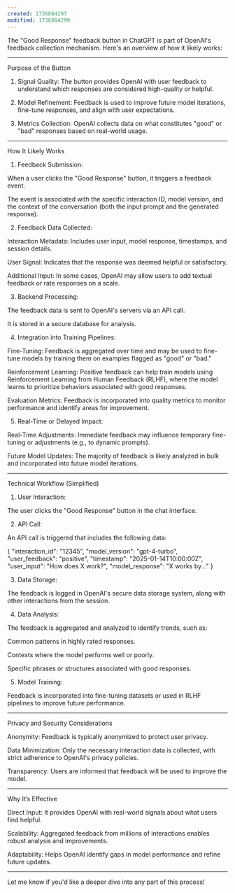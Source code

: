 ```yaml
---
created: 1736884297
modified: 1736884299
---
```


The "Good Response" feedback button in ChatGPT is part of OpenAI's feedback collection mechanism. Here's an overview of how it likely works:


---

Purpose of the Button

1. Signal Quality: The button provides OpenAI with user feedback to understand which responses are considered high-quality or helpful.


2. Model Refinement: Feedback is used to improve future model iterations, fine-tune responses, and align with user expectations.


3. Metrics Collection: OpenAI collects data on what constitutes "good" or "bad" responses based on real-world usage.




---

How It Likely Works

1. Feedback Submission:

When a user clicks the "Good Response" button, it triggers a feedback event.

The event is associated with the specific interaction ID, model version, and the context of the conversation (both the input prompt and the generated response).



2. Feedback Data Collected:

Interaction Metadata: Includes user input, model response, timestamps, and session details.

User Signal: Indicates that the response was deemed helpful or satisfactory.

Additional Input: In some cases, OpenAI may allow users to add textual feedback or rate responses on a scale.



3. Backend Processing:

The feedback data is sent to OpenAI's servers via an API call.

It is stored in a secure database for analysis.



4. Integration into Training Pipelines:

Fine-Tuning: Feedback is aggregated over time and may be used to fine-tune models by training them on examples flagged as "good" or "bad."

Reinforcement Learning: Positive feedback can help train models using Reinforcement Learning from Human Feedback (RLHF), where the model learns to prioritize behaviors associated with good responses.

Evaluation Metrics: Feedback is incorporated into quality metrics to monitor performance and identify areas for improvement.



5. Real-Time or Delayed Impact:

Real-Time Adjustments: Immediate feedback may influence temporary fine-tuning or adjustments (e.g., to dynamic prompts).

Future Model Updates: The majority of feedback is likely analyzed in bulk and incorporated into future model iterations.





---

Technical Workflow (Simplified)

1. User Interaction:

The user clicks the "Good Response" button in the chat interface.



2. API Call:

An API call is triggered that includes the following data:

{
  "interaction_id": "12345",
  "model_version": "gpt-4-turbo",
  "user_feedback": "positive",
  "timestamp": "2025-01-14T10:00:00Z",
  "user_input": "How does X work?",
  "model_response": "X works by..."
}



3. Data Storage:

The feedback is logged in OpenAI's secure data storage system, along with other interactions from the session.



4. Data Analysis:

The feedback is aggregated and analyzed to identify trends, such as:

Common patterns in highly rated responses.

Contexts where the model performs well or poorly.

Specific phrases or structures associated with good responses.




5. Model Training:

Feedback is incorporated into fine-tuning datasets or used in RLHF pipelines to improve future performance.





---

Privacy and Security Considerations

Anonymity: Feedback is typically anonymized to protect user privacy.

Data Minimization: Only the necessary interaction data is collected, with strict adherence to OpenAI's privacy policies.

Transparency: Users are informed that feedback will be used to improve the model.



---

Why It’s Effective

Direct Input: It provides OpenAI with real-world signals about what users find helpful.

Scalability: Aggregated feedback from millions of interactions enables robust analysis and improvements.

Adaptability: Helps OpenAI identify gaps in model performance and refine future updates.



---

Let me know if you'd like a deeper dive into any part of this process!


